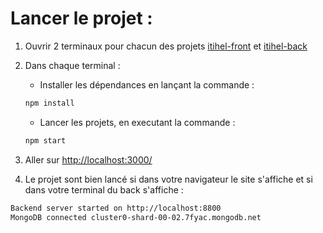 # Lancer le projet :

1. Ouvrir 2 terminaux pour chacun des projets [itihel-front](https://github.com/alizeegly/itihel-front) et [itihel-back](https://github.com/alizeegly/itihel-back)

2. Dans chaque terminal :

	- Installer les dépendances en lançant la commande :

	```sh
	npm install
	```

	- Lancer les projets, en executant la commande :

	```sh
	npm start
	```

3. Aller sur [http://localhost:3000/](http://localhost:3000/)

4. Le projet sont bien lancé si dans votre navigateur le site s'affiche et si dans votre terminal du back s'affiche :
```sh
Backend server started on http://localhost:8800
MongoDB connected cluster0-shard-00-02.7fyac.mongodb.net
```